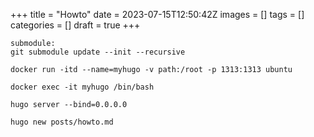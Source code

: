 +++
title = "Howto"
date = 2023-07-15T12:50:42Z
images = []
tags = []
categories = []
draft = true
+++


```
submodule:
git submodule update --init --recursive

docker run -itd --name=myhugo -v path:/root -p 1313:1313 ubuntu 

docker exec -it myhugo /bin/bash

hugo server --bind=0.0.0.0

hugo new posts/howto.md
```